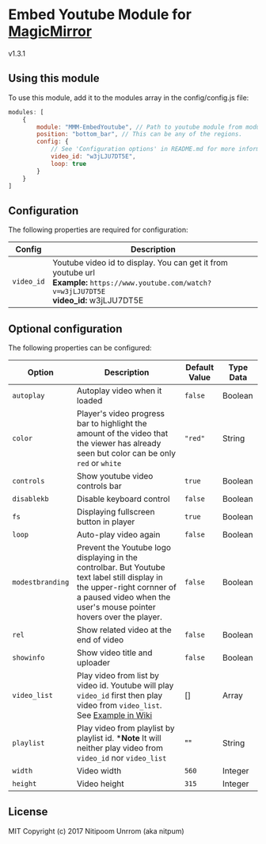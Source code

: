# Embed Youtube Module for [MagicMirror](https://github.com/MichMich/MagicMirror)

v1.3.1


## Using this module
To use this module, add it to the modules array in the config/config.js file:
```js
modules: [
	{
		module: "MMM-EmbedYoutube", // Path to youtube module from modules folder Exmaple: MagicMirror/modules/custom/MMM-EmbedYoutube/ so it's custom/MMM-EmbedYoutube
		position: "bottom_bar",	// This can be any of the regions.
		config: {
			// See 'Configuration options' in README.md for more information.
			video_id: "w3jLJU7DT5E",
			loop: true
		}
	}
]
```
## Configuration
The following properties are required for configuration:

| Config | Description
| ------ | ---------------------------------------------------------------------
| `video_id`| Youtube video id to display. You can get it from youtube url <br> **Example:** `https://www.youtube.com/watch?v=w3jLJU7DT5E` <br>**video_id:** w3jLJU7DT5E


## Optional configuration
The following properties can be configured:

| Option | Description	| Default Value | Type Data
| ------ | --------------------------------------------------------------------- | ------- | ------
| `autoplay` | Autoplay video when it loaded | ``false`` | Boolean
| `color` | Player's video progress bar to highlight the amount of the video that the viewer has already seen but color can be only `red` or `white` | ``"red"`` | String
| `controls` | Show youtube video controls bar | ``true`` | Boolean
| `disablekb` | Disable keyboard control | ``false`` | Boolean
| `fs` | Displaying fullscreen button in player | ``true`` | Boolean
| `loop` | Auto-play video again | ``false`` | Boolean
| `modestbranding` | Prevent the Youtube logo displaying in the controlbar. But Youtube text label still display in the upper-right cornner of a paused video when the user's mouse pointer hovers over the player. | ``false`` | Boolean
| `rel` | Show related video at the end of video | ``false`` | Boolean
| `showinfo` | Show video title and uploader | ``false`` | Boolean
| `video_list` | Play video from list by video id. Youtube will play `video_id` first then play video from `video_list`. See [Example in Wiki](https://github.com/nitpum/MMM-EmbedYoutube/wiki/Custom-Playlist) | [] | Array
| `playlist` | Play video from playlist by playlist id. ***Note** It will neither play video from `video_id` nor `video_list` | "" | String
| `width` | Video width | ``560`` | Integer
| `height` | Video height | ``315`` | Integer

## License
MIT Copyright (c) 2017 Nitipoom Unrrom (aka nitpum)